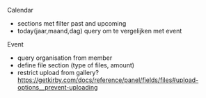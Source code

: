 <!-- TODO -->

Calendar

-   sections met filter past and upcoming
-   today(jaar,maand,dag) query om te vergelijken met event

Event

-   query organisation from member
-   define file section (type of files, amount)
-   restrict upload from gallery? https://getkirby.com/docs/reference/panel/fields/files#upload-options__prevent-uploading

<!-- FIXME -->

<!-- HACK -->
